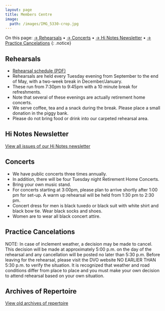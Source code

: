 ```yaml
---
layout: page
title: Members Centre
image:
  path: /images/IMG_5330-crop.jpg
---
```


On this page:
 [→ Rehearsals](#rehearsals) •
 [→ Concerts](#concerts) •
 [→ Hi Notes Newsletter](#hi-notes-newsletter-archives) •
 [→ Practice Cancelations](#practice-cancelations)
{: .notice}

## Rehearsals

*   [Rehearsal schedule (PDF)](files/rehearsal-schedule-2019-20.pdf)
*   Rehearsals are held every Tuesday evening from September to the end of May, with a two-week break in December/January.
*   These run from 7:30pm to 9:45pm with a 10 minute break for refreshments.
*   Note that several of these evenings are actually retirement home concerts.
*   We serve coffee, tea and a snack during the break. Please place a small donation in the piggy bank. 
*   Please do not bring food or drink into our carpeted rehearsal area.

## Hi Notes Newsletter

[View all issues of our Hi Notes newsletter](/members/hi-notes)

## Concerts

*   We have public concerts three times annually.
*   In addition, there will be four Tuesday night Retirement Home Concerts.
*   Bring your own music stand.
*   For concerts starting at 3:00pm, please plan to arrive shortly after 1:00 pm for set-up. A warm up rehearsal will be held from 1:30 pm to 2:30 pm.
*   Concert dress for men is black tuxedo or black suit with white shirt and black bow tie. Wear black socks and shoes.
*   Women are to wear all black concert attire.

## Practice Cancelations

NOTE: In case of inclement weather, a decision may be made to cancel. This decision will be made at approximately 5:00 p.m. on the day of the rehearsal and any cancellation will be posted no later than 5:30 p.m. Before leaving for the rehearsal, please visit the DVO website NO EARLIER THAN 5:30 p.m. to verify the situation. It is recognized that weather and road conditions differ from place to place and you must make your own decision to attend rehearsal based on your own situation.

## Archives of Repertoire

[View old archives of repertoire](/members/archives)